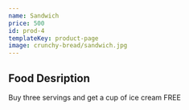 ```yaml
---
name: Sandwich
price: 500
id: prod-4
templateKey: product-page
image: crunchy-bread/sandwich.jpg
---
```


## Food Desription

Buy three servings and get a cup of ice cream FREE
